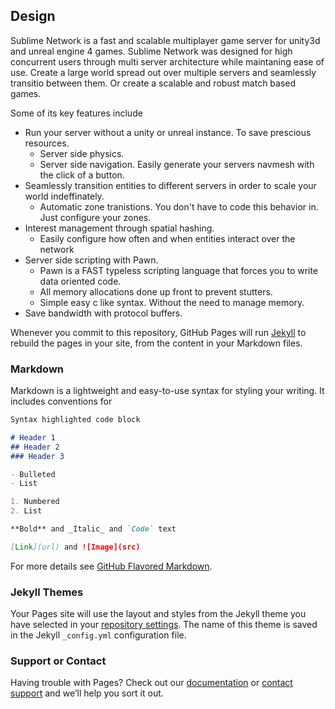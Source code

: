 ## Design

Sublime Network is a fast and scalable multiplayer game server for unity3d and unreal engine 4 games. Sublime Network was designed for high concurrent users through multi server architecture while maintaning ease of use. Create a large world spread out over multiple servers and seamlessly transitio between them. Or create a scalable and robust match based games. 

Some of its key features include
* Run your server without a unity or unreal instance. To save prescious resources.
  * Server side physics.
  * Server side navigation. Easily generate your servers navmesh with the click of a button.
* Seamlessly transition entities to different servers in order to scale your world indeffinately.
  * Automatic zone tranistions. You don't have to code this behavior in. Just configure your zones.
* Interest management through spatial hashing.
  * Easily configure how often and when entities interact over the network
* Server side scripting with Pawn.
  * Pawn is a FAST typeless scripting language that forces you to write data oriented code.
  * All memory allocations done up front to prevent stutters.
  * Simple easy c like syntax. Without the need to manage memory.
* Save bandwidth with protocol buffers.


 


Whenever you commit to this repository, GitHub Pages will run [Jekyll](https://jekyllrb.com/) to rebuild the pages in your site, from the content in your Markdown files.

### Markdown

Markdown is a lightweight and easy-to-use syntax for styling your writing. It includes conventions for

```markdown
Syntax highlighted code block

# Header 1
## Header 2
### Header 3

- Bulleted
- List

1. Numbered
2. List

**Bold** and _Italic_ and `Code` text

[Link](url) and ![Image](src)
```

For more details see [GitHub Flavored Markdown](https://guides.github.com/features/mastering-markdown/).

### Jekyll Themes

Your Pages site will use the layout and styles from the Jekyll theme you have selected in your [repository settings](https://github.com/SublimeCreations/SublimeNetwork/settings). The name of this theme is saved in the Jekyll `_config.yml` configuration file.

### Support or Contact

Having trouble with Pages? Check out our [documentation](https://help.github.com/categories/github-pages-basics/) or [contact support](https://github.com/contact) and we’ll help you sort it out.
